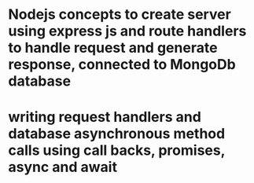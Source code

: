 # Nodejs concepts to create server using express js and route handlers to handle request and generate response, connected to MongoDb database
# writing request handlers and database asynchronous method calls using call backs, promises, async and await
